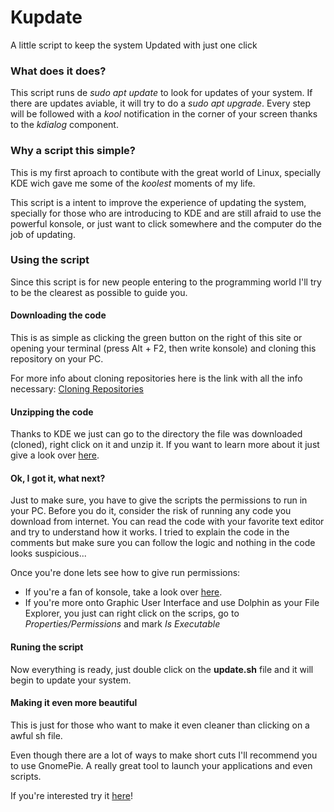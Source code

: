 # Kupdate
A little script to keep the system Updated with just one click

### What does it does?

This script runs de *sudo apt update* to look for updates of your system. If there are updates aviable, it will try to do a *sudo apt upgrade*.
Every step will be followed with a *kool* notification in the corner of your screen thanks to the *kdialog* component.

### Why a script this simple? 

This is my first aproach to contibute with the great world of Linux, specially KDE wich gave me some of the *koolest* moments of my life.

This script is a intent to improve the experience of updating the system, specially for those who are introducing to KDE and are still afraid to use the powerful konsole, or just want to click somewhere and the computer do the job of updating.

### Using the script

Since this script is for new people entering to the programming world I'll try to be the clearest as possible to guide you. 

#### Downloading the code

This is as simple as clicking the green button on the right of this site or opening your terminal (press Alt + F2, then write konsole) and cloning this repository on your PC. 

For more info about cloning repositories here is the link with all the info necessary: [Cloning Repositories](https://docs.github.com/es/free-pro-team@latest/github/creating-cloning-and-archiving-repositories/cloning-a-repository)

#### Unzipping the code

Thanks to KDE we just can go to the directory the file was downloaded (cloned), right click on it and unzip it. If you want to learn more about it just give a look over [here](https://docs.kde.org/trunk5/en/kdeutils/ark/ark-extract.html#:~:text=This%20can%20be%20done%20by,options%20that%20affect%20the%20extraction.).

#### Ok, I got it, what next?

Just to make sure, you have to give the scripts the permissions to run in your PC. Before you do it, consider the risk of running any code you download from internet. You can read the code with your favorite text editor and try to understand how it works. I tried to explain the code in the comments but make sure you can follow the logic and nothing in the code looks suspicious... 

Once you're done lets see how to give run permissions:

- If you're a fan of konsole, take a look over [here](https://bash.cyberciti.biz/guide/Setting_up_permissions_on_a_script).
- If you're more onto Graphic User Interface and use Dolphin as your File Explorer, you just can right click on the scrips, go to *Properties/Permissions* and mark *Is Executable*

#### Runing the script

Now everything is ready, just double click on the **update.sh** file and it will begin to update your system.

#### Making it even more beautiful

This is just for those who want to make it even cleaner than clicking on a awful sh file.

Even though there are a lot of ways to make short cuts I'll recommend you to use GnomePie. A really great tool to launch your applications and even scripts.

If you're interested try it [here](https://schneegans.github.io/gnome-pie)!
